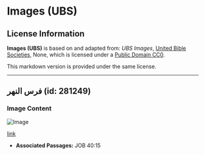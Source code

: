# Images (UBS)

## License Information

**Images (UBS)** is based on and adapted from: _UBS Images_, [United Bible Societies](https://unitedbiblesocieties.org/), None, which is licensed under a [Public Domain CC0](https://creativecommons.org/public-domain/cc0/).

This markdown version is provided under the same license.



--------------------------------

## فرس النهر (id: 281249)

### Image Content

![Image](https://cdn.aquifer.bible/aquifer-content/resources/Media/WEB-0296_hippo.jpg)

[link](https://cdn.aquifer.bible/aquifer-content/resources/Media/WEB-0296_hippo.jpg)

* **Associated Passages:** JOB 40:15

